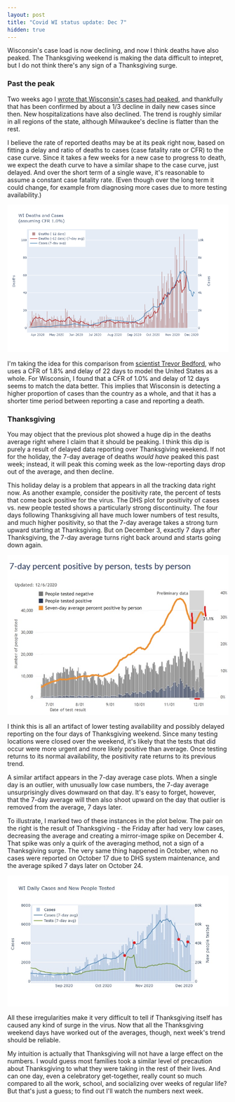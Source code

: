 ```yaml
---
layout: post
title: "Covid WI status update: Dec 7"
hidden: true
---
```


Wisconsin's case load is now declining, and now I think deaths have also peaked. The Thanksgiving weekend is making the data difficult to intepret, but I do not think there's any sign of a Thanksgiving surge.

### Past the peak
Two weeks ago I [wrote that Wisconsin's cases had peaked](../2020-11-22-status-update.md), and thankfully that has been confirmed by about a 1/3 decline in daily new cases since then. New hospitalizations have also declined. The trend is roughly similar in all regions of the state, although Milwaukee's decline is flatter than the rest. 

I believe the rate of reported deaths may be at its peak right now, based on fitting a delay and ratio of deaths to cases (case fatality rate or CFR) to the case curve. Since it takes a few weeks for a new case to progress to death, we expect the death curve to have a similar shape to the case curve, just delayed. And over the short term of a single wave, it's reasonable to assume a constant case fatality rate. (Even though over the long term it could change, for example from diagnosing more cases due to more testing availability.) 

![Cases and delayed deaths](../assets/Cases-Deaths-WI_2020-12-06.png)

I'm taking the idea for this comparison from [scientist Trevor Bedford](https://twitter.com/trvrb/status/1331780099490807808), who uses a CFR of 1.8% and delay of 22 days to model the United States as a whole. For Wisconsin, I found that a CFR of 1.0% and delay of 12 days seems to match the data better. This implies that Wisconsin is detecting a higher proportion of cases than the country as a whole, and that it has a shorter time period between reporting a case and reporting a death.

### Thanksgiving

You may object that the previous plot showed a huge dip in the deaths average right where I claim that it should be peaking. I think this dip is purely a result of delayed data reporting over Thanksgiving weekend. If not for the holiday, the 7-day average of deaths *would have* peaked this past week; instead, it will peak this coming week as the low-reporting days drop out of the average, and then decline.

This holiday delay is a problem that appears in all the tracking data right now. As another example, consider the positivity rate, the percent of tests that come back positive for the virus. The DHS plot for positivity of cases vs. new people tested shows a particularly strong discontinuity. The four days following Thanksgiving all have much lower numbers of test results, and much higher positivity, so that the 7-day average takes a strong turn upward starting at Thanksgiving. But on December 3, exactly 7 days after Thanksgiving, the 7-day average turns right back around and starts going down again.

![DHS positivity new people tested](../assets/Positivity-DHS_2020-12-06.jpg)

I think this is all an artifact of lower testing availability and possibly delayed reporting on the four days of Thanksgiving weekend. Since many testing locations were closed over the weekend, it's likely that the tests that did occur were more urgent and more likely positive than average. Once testing returns to its normal availability, the positivity rate returns to its previous trend.

A similar artifact appears in the 7-day average case plots. When a single day is an outlier, with unusually low case numbers, the 7-day average unsurprisingly dives downward on that day. It's easy to forget, however, that the 7-day average will then also shoot upward on the day that outlier is removed from the average, 7 days later. 

To illustrate, I marked two of these instances in the plot below. The pair on the right is the result of Thanksgiving - the Friday after had very low cases, decreasing the average and creating a mirror-image spike on December 4. That spike was only a quirk of the averaging method, not a sign of a Thanksgiving surge. The very same thing happened in October, when no cases were reported on October 17 due to DHS system maintenance, and the average spiked 7 days later on October 24.

![7-day average artifact](../assets/Cases-7day-artifact.jpg)

All these irregularities make it very difficult to tell if Thanksgiving itself has caused any kind of surge in the virus. Now that all the Thanksgiving weekend days have worked out of the averages, though, next week's trend should be reliable.

My intuition is actually that Thanksgiving will not have a large effect on the numbers. I would guess most families took a similar level of precaution about Thanksgiving to what they were taking in the rest of their lives. And can one day, even a celebratory get-together, really count so much compared to all the work, school, and socializing over weeks of regular life? But that's just a guess; to find out I'll watch the numbers next week.

